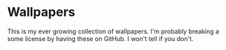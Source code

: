 # Wallpapers

This is my ever growing collection of wallpapers. I'm probably breaking a some
license by having these on GitHub. I won't tell if you don't.
